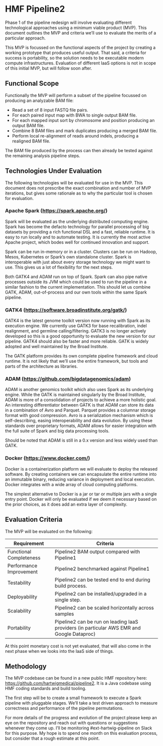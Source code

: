 # HMF Pipeline2
Phase 1 of the pipeline redesign will involve evaluating different technological approaches using a minimum viable product (MVP). This document outlines the MVP and criteria we’ll use to evaluate the merits of a particular approach.

This MVP is focussed on the functional aspects of the project by creating a working prototype that produces useful output. That said, a criteria for success is portability, so the solution needs to be executable modern compute infrastructures. Evaluation of different IaaS options is not in scope of this initial MVP, but will follow soon after.

## Functional Scope
Functionally the MVP will perform a subset of the pipeline focussed on producing an analyzable BAM file:
* Read a set of 8 input FASTQ file pairs.
* For each paired input map with BWA to single output BAM file.
* For each mapped input sort by chromosome and position producing an output BAM file.
* Combine 8 BAM files and mark duplicates producing a merged BAM file.
* Perform local re-alignment of reads around indels, producing a realigned BAM file.

The BAM file produced by the process can then already be tested against the remaining analysis pipeline steps.

## Technologies Under Evaluation
The following technologies will be evaluated for use in the MVP. This document does not prescribe the exact combination and number of MVP iterations, but gives some rationale as to why the particular tool is chosen for evaluation.

### Apache Spark (https://spark.apache.org/)
Spark will be evaluated as the underlying distributed computing engine. Spark has become the defacto technology for parallel processing of big datasets by providing a rich functional DSL and a fast, reliable runtime. It is easy to run locally and to automate testing. It is currently the most active Apache project, which bodes well for continued innovation and support.

Spark can be run in-memory or in a cluster. Clusters can be run on Hadoop, Mesos, Kubernetes or Spark’s own standalone cluster. Spark is interoperable with just about every storage technology we might want to use. This gives us a lot of flexibility for the next steps.

Both GATK4 and ADAM run on top of Spark. Spark can also pipe native processes outside its JVM which could be used to run the pipeline in a similar fashion to the current implementation. This should let us combine GATK, ADAM, out-of-process and our own tools within the same Spark pipeline.

### GATK4 (https://software.broadinstitute.org/gatk/)
GATK4 is the latest genome toolkit version now running with Spark as its execution engine. We currently use GATK3 for base recalibration, indel realignment, and germline calling/filtering. GATK3 is no longer actively developed so this is a good opportunity to evaluate the new version for our pipeline. GATK4 should also be faster and more reliable. GATK is widely adopted and well maintained by the Broad Institute.

The GATK platform provides its own complete pipeline framework and cloud runtime. It is not likely that we’ll use the entire framework, but tools and parts of the architecture as libraries.

### ADAM (https://github.com/bigdatagenomics/adam)
ADAM is another genomics toolkit which also uses Spark as its underlying engine. While the GATK is maintained singularly by the Broad Institute, ADAM is more of a consolidation of projects to achieve a more holistic goal. An interesting differentiator between GATK is that ADAM can store its data in a combination of Avro and Parquet. Parquet provides a columnar storage format with good compression. Avro is a serialization mechanism which is self-describing, easing interoperability and data evolution. By using these standards over proprietary formats, ADAM allows for easier integration with the full suite of Spark and big data processing tools.

Should be noted that ADAM is still in a 0.x version and less widely used than GATK.

### Docker (https://www.docker.com/)
Docker is a containerization platform we will evaluate to deploy the released software. By creating containers we can encapsulate the entire runtime into an immutable binary, reducing variance in deployment and local execution. Docker integrates with a wide array of cloud computing platforms.

The simplest alternative to Docker is a jar or tar or multiple jars with a single entry point. Docker will only be evaluated if we deem it necessary based on the prior choices, as it does add an extra layer of complexity.

## Evaluation Criteria
The MVP will be evaluated on the following:

| Requirement             | Criteria
| ----------------------- | ---------------------------------------------
| Functional Completeness | Pipeline2 BAM output compared with Pipeline1
| Performance Improvement | Pipeline2 benchmarked against Pipeline1
| Testability             | Pipeline2 can be tested end to end during build process.
| Deployability           | Pipeline2 can be installed/upgraded in a single step.
| Scalability             | Pipeline2 can be scaled horizontally across samples
| Portability             | Pipeline2 can be run on leading IaaS providers (in particular AWS EMR and Google Dataproc)

At this point monetary cost is not yet evaluated, that will also come in the next phase when we looks into the IaaS side of things.

## Methodology

The MVP codebase can be found in a new public HMF repository here: https://github.com/hartwigmedical/pipeline2. It is a Java codebase using HMF coding standards and build tooling.

The first step will be to create a small framework to execute a Spark pipeline with pluggable stages. We’ll take a test driven approach to measure correctness and performance of the pipeline permutations.

For more details of the progress and evolution of the project please keep an eye on the repository and reach out with questions or suggestions whenever they come up. I’ll be monitoring #ext-hartwig-pipeline on Slack for this purpose. My hope is to spend one month on this evaluation process, but consider that a rough estimate at this point.